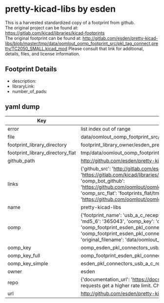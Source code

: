 # pretty-kicad-libs by esden  
This is a harvested standardized copy of a footprint from github.  
The original project can be found at:  
https://gitlab.com/kicad/libraries/kicad-footprints  
The original footprint can be found at:
http://gitlab.com/esden/pretty-kicad-libs/blob/master/tmp/data/oomlout_oomp_footprint_src/pkl_tag_connect.pretty/TC2050_SMALL.kicad_mod
Please consult that link for additional, details, files, and license information.  
## Footprint Details
* description:   
* libraryLink:   
* number_of_pads:   
## yaml dump  
| Key | Value |  
| --- | --- |  
| error | list index out of range |  
| file | data/oomlout_oomp_footprint_src/pretty-kicad-libs/pkl_connectors.pretty/USB_A_C_Receptacle_AdamTech_USB-C31-A-D-VT-CS1.kicad_mod |  
| footprint_library_directory | footprint_library_owner/esden_pretty-kicad-libs |  
| footprint_library_directory_flat | tmp/data/oomlout_oomp_footprint_src/footprints_flat/esden_pkl_connectors_usb_a_c_receptacle_adamtech_usb_c31_a_d_vt_cs1/working |  
| github_path | http://github.com/esden/pretty-kicad-libs/blob/master/tmp/data/oomlout_oomp_footprint_src/pkl_connectors.pretty/USB_A_C_Receptacle_AdamTech_USB-C31-A-D-VT-CS1.kicad_mod |  
| links | {'github_src': 'http://gitlab.com/esden/pretty-kicad-libs/blob/master/tmp/data/oomlout_oomp_footprint_src/pkl_tag_connect.pretty/TC2050_SMALL.kicad_mod', 'github_src_repo': 'https://gitlab.com/kicad/libraries/kicad-footprints', 'oomp_bot': 'tmp/data/oomlout_oomp_footprint_src/footprints/esden_pkl_connectors_usb_a_c_receptacle_adamtech_usb_c31_a_d_vt_cs1/working', 'oomp_bot_github': 'https://github.com/oomlout/oomlout_oomp_footprint_bot/tree/main/tmp/data/oomlout_oomp_footprint_src/footprints/esden_pkl_connectors_usb_a_c_receptacle_adamtech_usb_c31_a_d_vt_cs1/working', 'oomp_src_flat': 'footprints_flat/tmp/data/oomlout_oomp_footprint_src/footprints_flat/esden_pkl_connectors_usb_a_c_receptacle_adamtech_usb_c31_a_d_vt_cs1/working', 'oomp_src_flat_github': 'https://github.com/oomlout/oomlout_oomp_footprint_src/tree/main/tmp/data/oomlout_oomp_footprint_src/footprints_flat/esden_pkl_connectors_usb_a_c_receptacle_adamtech_usb_c31_a_d_vt_cs1/working'} |  
| name | pretty-kicad-libs |  
| oomp | {'footprint_name': 'usb_a_c_receptacle_adamtech_usb_c31_a_d_vt_cs1', 'library_name': 'pkl_connectors', 'md5': '36504383ba2e48e6b661b47ed6e1424e', 'md5_10': '36504383ba', 'md5_5': '36504', 'md5_6': '365043', 'oomp_key': 'oomp_esden_pkl_connectors_usb_a_c_receptacle_adamtech_usb_c31_a_d_vt_cs1', 'oomp_key_extra': 'oomp_footprint_esden_pkl_connectors_usb_a_c_receptacle_adamtech_usb_c31_a_d_vt_cs1', 'oomp_key_full': 'oomp_footprint_esden_pkl_connectors_usb_a_c_receptacle_adamtech_usb_c31_a_d_vt_cs1_365043', 'oomp_key_simple': 'esden_pkl_connectors_usb_a_c_receptacle_adamtech_usb_c31_a_d_vt_cs1', 'original_filename': 'data/oomlout_oomp_footprint_src/pretty-kicad-libs/pkl_connectors.pretty/USB_A_C_Receptacle_AdamTech_USB-C31-A-D-VT-CS1.kicad_mod', 'owner_name': 'esden'} |  
| oomp_key | oomp_esden_pkl_connectors_usb_a_c_receptacle_adamtech_usb_c31_a_d_vt_cs1 |  
| oomp_key_full | oomp_footprint_esden_pkl_connectors_usb_a_c_receptacle_adamtech_usb_c31_a_d_vt_cs1 |  
| oomp_key_simple | esden_pkl_connectors_usb_a_c_receptacle_adamtech_usb_c31_a_d_vt_cs1 |  
| owner | esden |  
| repo | {'documentation_url': 'https://docs.github.com/rest/overview/resources-in-the-rest-api#rate-limiting', 'message': "API rate limit exceeded for 84.66.142.224. (But here's the good news: Authenticated requests get a higher rate limit. Check out the documentation for more details.)"} |  
| url | http://github.com/esden/pretty-kicad-libs |  

